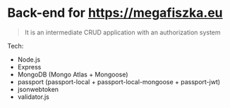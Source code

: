 # Back-end for https://megafiszka.eu

> It is an intermediate CRUD application with an authorization system

Tech:

-   Node.js
-   Express
-   MongoDB (Mongo Atlas + Mongoose)
-   passport (passport-local + passport-local-mongoose + passport-jwt)
-   jsonwebtoken
-   validator.js

